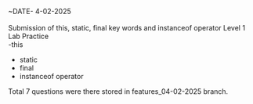 ~DATE- 4-02-2025<br>
<br>
Submission of this, static, final key words and instanceof operator Level 1 Lab Practice <br>
-this<br>
- static<br>
- final<br>
- instanceof operator<br>

Total 7 questions were there stored in features_04-02-2025 branch.
